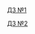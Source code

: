 
[ДЗ №1](https://github.com/sushilyaz/Ylab/pull/1)

[ДЗ №2](https://github.com/sushilyaz/Ylab/pull/2)

